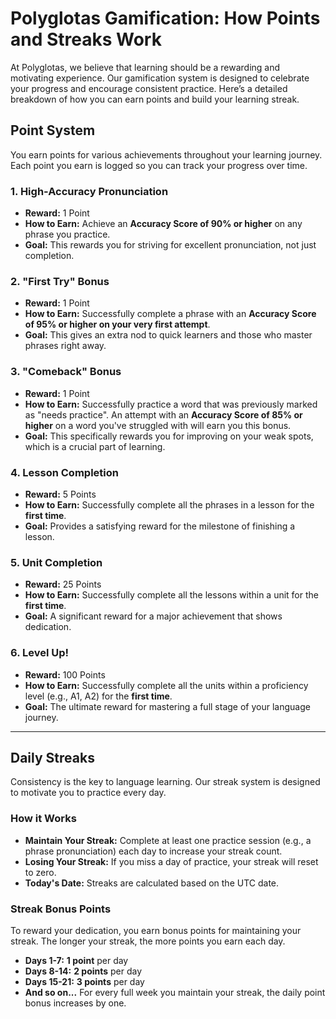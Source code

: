 # Polyglotas Gamification: How Points and Streaks Work

At Polyglotas, we believe that learning should be a rewarding and motivating experience. Our gamification system is designed to celebrate your progress and encourage consistent practice. Here’s a detailed breakdown of how you can earn points and build your learning streak.

## Point System

You earn points for various achievements throughout your learning journey. Each point you earn is logged so you can track your progress over time.

### 1. High-Accuracy Pronunciation

- **Reward:** 1 Point
- **How to Earn:** Achieve an **Accuracy Score of 90% or higher** on any phrase you practice.
- **Goal:** This rewards you for striving for excellent pronunciation, not just completion.

### 2. "First Try" Bonus

- **Reward:** 1 Point
- **How to Earn:** Successfully complete a phrase with an **Accuracy Score of 95% or higher on your very first attempt**.
- **Goal:** This gives an extra nod to quick learners and those who master phrases right away.

### 3. "Comeback" Bonus

- **Reward:** 1 Point
- **How to Earn:** Successfully practice a word that was previously marked as "needs practice". An attempt with an **Accuracy Score of 85% or higher** on a word you've struggled with will earn you this bonus.
- **Goal:** This specifically rewards you for improving on your weak spots, which is a crucial part of learning.

### 4. Lesson Completion

- **Reward:** 5 Points
- **How to Earn:** Successfully complete all the phrases in a lesson for the **first time**.
- **Goal:** Provides a satisfying reward for the milestone of finishing a lesson.

### 5. Unit Completion

- **Reward:** 25 Points
- **How to Earn:** Successfully complete all the lessons within a unit for the **first time**.
- **Goal:** A significant reward for a major achievement that shows dedication.

### 6. Level Up!

- **Reward:** 100 Points
- **How to Earn:** Successfully complete all the units within a proficiency level (e.g., A1, A2) for the **first time**.
- **Goal:** The ultimate reward for mastering a full stage of your language journey.

---

## Daily Streaks

Consistency is the key to language learning. Our streak system is designed to motivate you to practice every day.

### How it Works

- **Maintain Your Streak:** Complete at least one practice session (e.g., a phrase pronunciation) each day to increase your streak count.
- **Losing Your Streak:** If you miss a day of practice, your streak will reset to zero.
- **Today's Date:** Streaks are calculated based on the UTC date.

### Streak Bonus Points

To reward your dedication, you earn bonus points for maintaining your streak. The longer your streak, the more points you earn each day.

- **Days 1-7:** **1 point** per day
- **Days 8-14:** **2 points** per day
- **Days 15-21:** **3 points** per day
- **And so on...** For every full week you maintain your streak, the daily point bonus increases by one.
